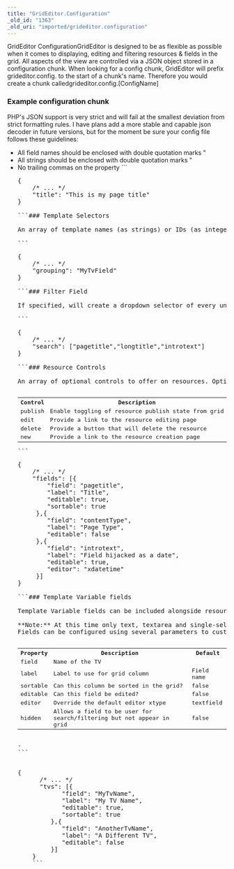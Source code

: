 ```yaml
---
title: "GridEditor.Configuration"
_old_id: "1363"
_old_uri: "imported/grideditor.configuration"
---
```


GridEditor ConfigurationGridEditor is designed to be as flexible as possible when it comes to displaying, editing and filtering resources & fields in the grid. All aspects of the view are controlled via a JSON object stored in a configuration chunk. When looking for a config chunk, GridEditor will prefix grideditor.config. to the start of a chunk's name. Therefore you would create a chunk calledgrideditor.config.<span class="error">\[ConfigName\]</span>

### <a name="GridEditor.Configuration-Exampleconfigurationchunk"></a>Example configuration chunk

PHP's JSON support is very strict and will fail at the smallest deviation from strict formatting rules. I have plans add a more stable and capable json decoder in future versions, but for the moment be sure your config file follows these guidelines:

- All field names should be enclosed with double quotation marks "
- All strings should be enclosed with double quotation marks "
- No trailing commas on the property ```
  <pre class="brush: php">
  {
      /* ... */
      "title": "This is my page title"
  }
  
  ```### <a name="GridEditor.Configuration-TemplateSelectors"></a>Template Selectors
  
  An array of template names (as strings) or IDs (as integers) to restrict displayed resources to
  
  ```
  <pre class="brush: php">
  {
      /* ... */
      "grouping": "MyTvField"
  }
  
  ```### <a name="GridEditor.Configuration-FilterField"></a>Filter Field
  
  If specified, will create a dropdown selector of every unique value of the specified name field so that results can be filtered accordingly. Optional label attribute will set a label on the dropdown. Field listed must also appear in either the Resource or TV fields lists, or a warning will be thrown and the filter will be ignored
  
  ```
  <pre class="brush: php">
  {
      /* ... */
      "search": ["pagetitle","longtitle","introtext"]
  }
  
  ```### <a name="GridEditor.Configuration-ResourceControls"></a>Resource Controls
  
  An array of optional controls to offer on resources. Options are:
  
  <div class="table-wrap"><table class="confluenceTable"><tbody><tr><th class="confluenceTh"> Control </th><th class="confluenceTh"> Description </th></tr><tr><td class="confluenceTd"> publish </td><td class="confluenceTd"> Enable toggling of resource publish state from grid </td></tr><tr><td class="confluenceTd"> edit </td><td class="confluenceTd"> Provide a link to the resource editing page </td></tr><tr><td class="confluenceTd"> delete </td><td class="confluenceTd"> Provide a button that will delete the resource </td></tr><tr><td class="confluenceTd"> new </td><td class="confluenceTd"> Provide a link to the resource creation page </td></tr></tbody></table></div>```
  <pre class="brush: php">
  {
      /* ... */
      "fields": [{
          "field": "pagetitle",
          "label": "Title",
          "editable": true,
          "sortable": true
       },{
          "field": "contentType",
          "label": "Page Type",
          "editable": false
       },{
          "field": "introtext",
          "label": "Field hijacked as a date",
          "editable": true,
          "editor": "xdatetime"
       }]
  }
  
  ```### <a name="GridEditor.Configuration-TemplateVariablefields"></a>Template Variable fields
  
  Template Variable fields can be included alongside resource fields in the grid using the same parameters. Editor inputs are automatically detected from TV input type unless overridden in config.
  
  <div class="note">**Note:** At this time only text, textarea and single-select listboxes are fully supported by default. All other TV input types will default to a textfield editor unless an alternative editor is explicitely specified in the config file.</div>Fields can be configured using several parameters to customize their behaviour:
  
  <div class="table-wrap"><table class="confluenceTable"><tbody><tr><th class="confluenceTh"> Property </th><th class="confluenceTh"> Description </th><th class="confluenceTh"> Default </th></tr><tr><td class="confluenceTd"> field </td><td class="confluenceTd"> Name of the TV </td><td class="confluenceTd"> </td></tr><tr><td class="confluenceTd"> label </td><td class="confluenceTd"> Label to use for grid column </td><td class="confluenceTd"> Field name </td></tr><tr><td class="confluenceTd"> sortable </td><td class="confluenceTd"> Can this column be sorted in the grid? </td><td class="confluenceTd"> false </td></tr><tr><td class="confluenceTd"> editable </td><td class="confluenceTd"> Can this field be edited? </td><td class="confluenceTd"> false </td></tr><tr><td class="confluenceTd"> editor </td><td class="confluenceTd"> Override the default editor xtype </td><td class="confluenceTd"> textfield </td></tr><tr><td class="confluenceTd"> hidden </td><td class="confluenceTd"> Allows a field to be user for search/filtering but not appear in grid </td><td class="confluenceTd"> false </td></tr></tbody></table></div>
  - <div class="code panel" style="border-width: 1px;"><div class="codeContent panelContent">```
      <pre class="code-java">{
        /* ... */
        <span class="code-quote">"tvs"</span>: [{
              <span class="code-quote">"field"</span>: <span class="code-quote">"MyTvName"</span>,
              <span class="code-quote">"label"</span>: <span class="code-quote">"My TV Name"</span>,
              <span class="code-quote">"editable"</span>: <span class="code-keyword">true</span>,
              <span class="code-quote">"sortable"</span>: <span class="code-keyword">true</span>
           },{
              <span class="code-quote">"field"</span>: <span class="code-quote">"AnotherTvName"</span>,
              <span class="code-quote">"label"</span>: <span class="code-quote">"A Different TV"</span>,
              <span class="code-quote">"editable"</span>: <span class="code-keyword">false</span>
           }]
      }
      ```</div></div>